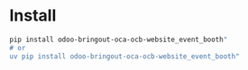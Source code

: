 # Install

```bash
pip install odoo-bringout-oca-ocb-website_event_booth"
# or
uv pip install odoo-bringout-oca-ocb-website_event_booth"
```
